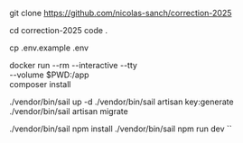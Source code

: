 git clone https://github.com/nicolas-sanch/correction-2025

cd correction-2025
code .

cp .env.example .env

docker run --rm --interactive --tty \
  --volume $PWD:/app \
  composer install
  

./vendor/bin/sail up -d
./vendor/bin/sail artisan key:generate               
./vendor/bin/sail artisan migrate

./vendor/bin/sail npm install
./vendor/bin/sail npm run dev
``